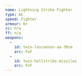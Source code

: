 ```yaml
---
name: Lightning Strike Fighter
type: AC
speed: Fighter
armour: 6+
cc: n/a
ff: n/a
weapons:
  -
    id: twin-lascannon-aa-30cm
    arc: FxF
  -
    id: twin-hellstrike-missiles
    arc: FxF
---
```

